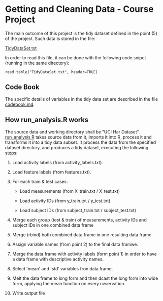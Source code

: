 # Getting and Cleaning Data - Course Project 

The main outcome of this project is the tidy dataset defined in the point (5) of the project. Such data is stored in the file: 

[TidyDataSet.txt](./TidyDataSet.txt)

In order to read this file, it can be done with the following code snipet (running in the same directory):
	
	read.table("TidyDataSet.txt", header=TRUE)

## Code Book

The specific details of variables in the tidy data set are described in the file [codebook.md](./codebook.md).

## How run_analysis.R works

The source data and working directory shall be "UCI Har Dataset". [run_analysis.R](./run_analysis.R) takes source data from it, imports it into R, process it and transforms it into a tidy data subset. It process the data from the specified dataset directory, and produces a tidy dataset, executing the following steps:

 1) Load activity labels (from activity_labels.txt).
 
 2) Load feature labels (from features.txt).
 
 3) For each train & test cases:
 
 	- Load measurements (from X_train.txt / X_test.txt)
 	 
 	- Load activity IDs (from y_train.txt / y_test.txt)
 	 
 	- Load subject IDs (from subject_train.txt / subject_test.txt) 
 	
 4) Merge each group (test & train) of measurements, activity IDs and subject IDs in one combined data frame

 5) Merge (rbind) both combined data frame in one resulting data frame
 
 6) Assign variable names (from point 2) to the final data framwe.
 
 7) Merge the data frame with activity labels (form point 1) in order to have a data frame with descriptive activity names.
 
 8) Select 'mean' and 'std' variables fron data frame.
 
 9) Melt the data frame to long form and then dcast the long form into wide form, applying the mean function on every ovservation.
 
10) Write output file



